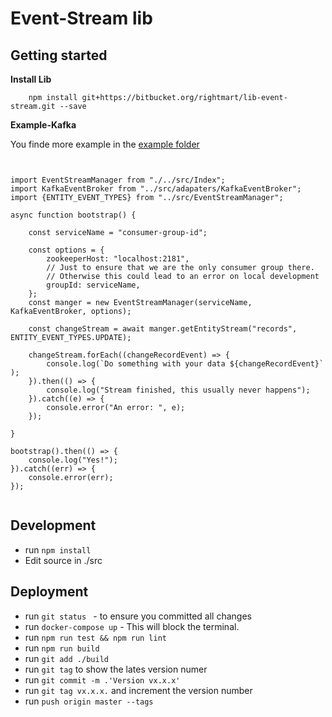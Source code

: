 # Event-Stream lib

## Getting started

**Install Lib**

```
    npm install git+https://bitbucket.org/rightmart/lib-event-stream.git --save
```

**Example-Kafka**

You finde more example in the [example folder](./example)

```


import EventStreamManager from "./../src/Index";
import KafkaEventBroker from "../src/adapaters/KafkaEventBroker";
import {ENTITY_EVENT_TYPES} from "../src/EventStreamManager";

async function bootstrap() {

    const serviceName = "consumer-group-id";

    const options = {
        zookeeperHost: "localhost:2181",
        // Just to ensure that we are the only consumer group there.
        // Otherwise this could lead to an error on local development
        groupId: serviceName,
    };
    const manger = new EventStreamManager(serviceName, KafkaEventBroker, options);

    const changeStream = await manger.getEntityStream("records", ENTITY_EVENT_TYPES.UPDATE);

    changeStream.forEach((changeRecordEvent) => {
        console.log(`Do something with your data ${changeRecordEvent}` );
    }).then(() => {
        console.log("Stream finished, this usually never happens");
    }).catch((e) => {
        console.error("An error: ", e);
    });

}

bootstrap().then(() => {
    console.log("Yes!");
}).catch((err) => {
    console.error(err);
});


```


## Development

* run `npm install`
* Edit source in ./src


## Deployment

* run `git status ` - to ensure you committed all changes
* run `docker-compose up` - This will block the terminal.
* run `npm run test && npm run lint`
* run `npm run build`
* run `git add ./build`
* run `git tag` to show the lates version numer
* run `git commit -m .'Version vx.x.x'`
* run `git tag vx.x.x.` and increment the version number
* run `push origin master --tags`
